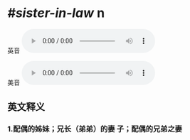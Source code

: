 # ***\#sister-in-law*** n
英音
<audio src="./media/sister-in-law1_AAC.aac" controls="controls"></audio>

美音
<audio src="./media/sister-in-law2_AAC.aac" controls="controls"></audio>



  

英文释义
---
### 1.**配偶的姊妹；兄长（弟弟）的妻 子；配偶的兄弟之妻**  


